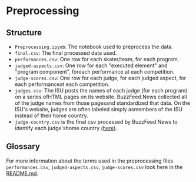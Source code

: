 # Preprocessing

## Structure

* `Preprocessing.ipynb`: The notebook used to preprocess the data.
* `final.csv`: The final processed data used.
* `performances.csv`: One row for each skater/team, for each program.
* `judged-aspects.csv`: One row for each "executed element" and "program component", foreach performance at each competition.
* `judge-scores.csv`: One row for each judge, for each judged aspect, for each performanceat each competition.
* `judges.csv`: The ISU posts the names of each judge (for each program) on a series ofHTML pages on its website. BuzzFeed.News collected all of the judge names from those pagesand standardized that data. On the ISU's website, judges are often labeled simply asmembers of the ISU instead of their home country. 
* `judge-country.csv` is the final csv processed by BuzzFeed News to identify each judge'shome country [(here)](https://github.com/BuzzFeedNews/2018-02-figure-skating-analysis/blobmaster/data/processed/judge-country.csv).

## Glossary

For more information about the terms used in the preprocessing files `performances.csv`, `judged-aspects.csv`, `judge-scores.csv` look here in the [README.md](https://github.com/BuzzFeedNews/figure-skating-scores).
    